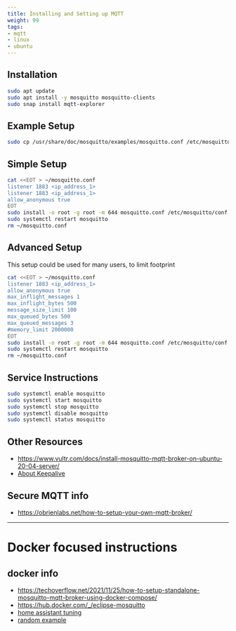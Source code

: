 ```yaml
---
title: Installing and Setting up MQTT
weight: 99
tags:
- mqtt
- linux
- ubuntu
---
```


## Installation

```bash
sudo apt update
sudo apt install -y mosquitto mosquitto-clients
sudo snap install mqtt-explorer
```

## Example Setup

```bash
sudo cp /usr/share/doc/mosquitto/examples/mosquitto.conf /etc/mosquitto/conf.d/
```

## Simple Setup

```bash
cat <<EOT > ~/mosquitto.conf
listener 1883 <ip_address_1>
listener 1883 <ip_address_1>
allow_anonymous true
EOT
sudo install -o root -g root -m 644 mosquitto.conf /etc/mosquitto/conf.d/mosquitto.conf
sudo systemctl restart mosquitto
rm ~/mosquitto.conf
```

## Advanced Setup

This setup could be used for many users, to limit footprint

```bash
cat <<EOT > ~/mosquitto.conf
listener 1883 <ip_address_1>
allow_anonymous true
max_inflight_messages 1
max_inflight_bytes 500
message_size_limit 100
max_queued_bytes 500
max_queued_messages 3
#memory_limit 2000000
EOT
sudo install -o root -g root -m 644 mosquitto.conf /etc/mosquitto/conf.d/mosquitto.conf
sudo systemctl restart mosquitto
rm ~/mosquitto.conf
```

## Service Instructions

```bash
sudo systemctl enable mosquitto
sudo systemctl start mosquitto
sudo systemctl stop mosquitto
sudo systemctl disable mosquitto
sudo systemctl status mosquitto
```

## Other Resources

* <https://www.vultr.com/docs/install-mosquitto-mqtt-broker-on-ubuntu-20-04-server/>
* [About Keepalive](https://www.hivemq.com/blog/mqtt-essentials-part-10-alive-client-take-over/)

## Secure MQTT info

* <https://obrienlabs.net/how-to-setup-your-own-mqtt-broker/>

---

# Docker focused instructions

## docker info

* <https://techoverflow.net/2021/11/25/how-to-setup-standalone-mosquitto-mqtt-broker-using-docker-compose/>
* <https://hub.docker.com/_/eclipse-mosquitto>
* [home assistant tuning](https://www.homeautomationguy.io/docker-tips/configuring-the-mosquitto-mqtt-docker-container-for-use-with-home-assistant/)
* [random example](https://github.com/vvatelot/mosquitto-docker-compose/blob/master/docker-compose.yaml)



